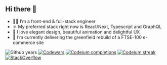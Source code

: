 ## Hi there 👋

* 👨‍💻 I’m a front-end & full-stack engineer
* ⚛️ My preferred stack right now is React/Next, Typescript and GraphQL
* 🎨 I love elegant design, beautiful animation and delightful UX
* 🔭 I’m currently delivering the greenfield rebuild of a FTSE-100 e-commerce site

![Github years](https://badges.pufler.dev/years/chrisfrancis27) [![Codewars](https://www.codewars.com/users/chrisfrancis27/badges/small)](https://www.codewars.com/users/chrisfrancis27) [![Codeium completions](https://codeium.com/badges/user/chrisf/autocomplete)](https://codeium.com/profile/chrisf) [![Codeium streak](https://img.shields.io/endpoint?url=https://codeium.com/badges/user/chrisf/streak)](https://codeium.com/profile/chrisf) [![StackOverflow](https://stackoverflow-badge.vercel.app/?userID=752213)](https://stackoverflow.com/users/752213/chrisfrancis27)

<!-- my-badges start -->
<!-- my-badges end -->
